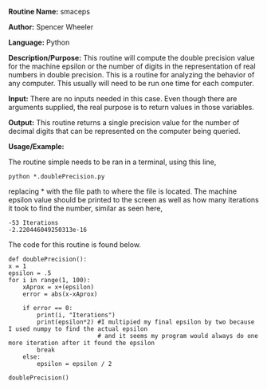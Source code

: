 
**Routine Name:**           smaceps

**Author:** Spencer Wheeler

**Language:** Python

**Description/Purpose:** This routine will compute the double precision value for the machine epsilon or the number of digits
in the representation of real numbers in double precision. This is a routine for analyzing the behavior of any computer. This
usually will need to be run one time for each computer.

**Input:** There are no inputs needed in this case. Even though there are arguments supplied, the real purpose is to
return values in those variables.

**Output:** This routine returns a single precision value for the number of decimal digits that can be represented on the
computer being queried.

**Usage/Example:**

The routine simple needs to be ran in a terminal, using this line,

    python *.doublePrecision.py
replacing * with the file path to where the file is located. The machine epsilon value should be printed to the screen as well as how many iterations it took to find the number, similar as seen here,

    -53 Iterations
    -2.220446049250313e-16

The code for this routine is found below. 

    def doublePrecision():
    x = 1
    epsilon = .5
    for i in range(1, 100):
        xAprox = x+(epsilon)
        error = abs(x-xAprox)

        if error == 0:
            print(i, "Iterations")
            print(epsilon*2) #I multipied my final epsilon by two because I used numpy to find the actual epsilon
                             # and it seems my program would always do one more iteration after it found the epsilon
            break
        else:
            epsilon = epsilon / 2

    doublePrecision()
   